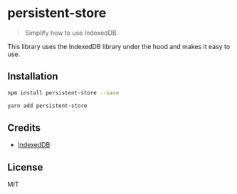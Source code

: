 # persistent-store

> Simplify how to use IndexedDB

This library uses the IndexedDB library under the hood and makes it easy to use.

## Installation

```bash
npm install persistent-store --save
```

```bash
yarn add persistent-store
```

## Credits

- [IndexedDB](https://developer.mozilla.org/pt-BR/docs/Web/API/IndexedDB_API)

## License

MIT

